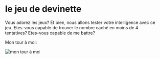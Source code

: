 # le jeu de devinette    
    
Vous adorez les jeux? Et bien, nous allons tester votre intelligence avec ce jeu. Etes-vous capable de trouver le nombre caché en moins de 4 tentatives? Etes-vous capable de me battre?    
    
Mon tour à moi:    
    
![mon tour à moi](https://drive.google.com/uc?id=1jVklDYcVwgpHG6tTUJ44kAcczO4Prumh)    


